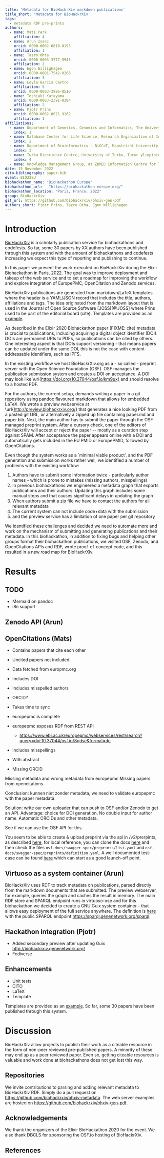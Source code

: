```yaml
---
title: 'Metadata for BioHackrXiv markdown publications'
title_short: 'Metadata for BioHackrXiv'
tags:
  - metadata RDF pre-prints
authors:
  - name: Mats Perk
    affiliation: 4
  - name: Arun Isaac
    orcid: 0000-0002-6810-8195
    affiliation: 1
  - name: Tazro Ohta
    orcid: 0000-0003-3777-5945
    affiliation: 2
  - name: Egon Willighagen
    orcid: 0000-0001-7542-0286
    affiliation: 3
  - name: Leyla Garcia Castro
    affiliation: 5
    orcid: 0000-0003-3986-0510
  - name: Toshiaki Katayama
    orcid: 0000-0003-2391-0384
    affiliation: 2
  - name: Pjotr Prins
    orcid: 0000-0002-8021-9162
    affiliation: 1
affiliations:
  - name: Department of Genetics, Genomics and Informatics, The University of Tennessee Health Science Center, Memphis, TN, USA.
    index: 1
  - name: Database Center for Life Science, Research Organization of Information and Systems, Japan
    index: 2
  - name: Department of Bioinformatics - BiGCaT, Maastricht University, Maastricht, The Netherlands
    index: 3
  - name: Turku Bioscience Centre, University of Turku, Turun yliopisto, Finland
    index: 4
  - name: Knowledge Management Group, at ZBMED Information Centre for life sciences
date: 15 November 2022
cito-bibliography: paper.bib
event: BIO22EU
biohackathon_name: "BioHackathon Europe"
biohackathon_url:   "https://biohackathon-europe.org/"
biohackathon_location: "Paris, France, 2022"
group: BioHackrXiv
git_url: https://github.com/biohackrxiv/bhxiv-gen-pdf
authors_short: Pjotr Prins, Tazro Otha, Egon Willighagen
---
```


# Introduction

[BioHackrXiv](https://biohackrxiv.org/) is a scholarly publication service for
biohackathons and codefests. So far, some 30 papers by XX authors have been published through this system and with the amount of biohackathons and codefests increasing we expect this type of reporting and publishing to continue.

In this paper we present the work executed on BioHackrXiv during the Elixir Biohackathon in Paris, 2022. The goal was to improve deployment and takeup of the web service and to set a roadmap for improving the workflow and explore integration of EuropePMC, OpenCitation and Zenodo services.

BioHackrXiv publications are generated from markdown/LaTeX templates where the header is a YAML/JSON record that includes the title, authors, affiliations and tags. The idea originated from the markdown layout that is used in the Journal of Open Source Software (JOSS)[@JOSS] where Prins used to be part of the editorial board (cite). Templates are provided as an [example](https://github.com/biohackrxiv/publication-template).

As described in the Elixir 2020 Biohackathon paper (FIXME: cite) metadata is crucial to publications, including acquiring a digital object identifier (DOI). DOIs are permanent URIs to PDFs, so publications can be cited by others. One interesting aspect is that DOIs support versioning - that means papers can be updated under the same DOI, this is not the case with content-addressable identifiers, such as IPFS.

In the existing workflow we host BioHackrXiv.org as a - so called - preprint server with the Open Science Foundation (OSF). OSF manages the publication submission system and creates a DOI on acceptance. A DOI may look like \url{https://doi.org/10.37044/osf.io/km9ux} and should resolve to a hosted PDF.

For the authors, the current setup, demands writing a paper in a git repository using pandoc flavoured markdown that allows for embedded LaTeX. We wrote a preview webservice at \url{http://preview.biohackrxiv.org/} that generates a nice looking PDF from a pasted git URL, or alternatively a zipped up file containing paper.md and paper.bib. Next, the main author has to submit the paper through the OSF managed preprint system.
After a cursory check, one of the editors of BioHackrXiv will accept or reject the paper -- mostly as a curation step against SPAM. After acceptance the paper appears online with a DOI and automatically gets included in the EU PMID or EuropePMID, followed by OpenCitations.

Even though the system works as a `minimal viable product', and the PDF generation and submission works rather well, we identified a number of problems with the existing workflow:

1. Authors have to submit some information twice - particularly author names - which is prone to mistakes (missing authors, misspellings)
1. In previous biohackathons we engineered a metadata graph that exports publications and their authors. Updating this graph includes some manual steps and that causes significant delays in updating the graph
1. When authors submit a zip file we have to contact the authors for all relevant metadata
1. The current system can not include code+data with the submission
1. and the preview service has a limitation of one paper per git repository

We identified these challenges and decided we need to automate more and work on the mechanism of submitting and generating publications and their metadata. In this biohackathon, in addition to fixing bugs and helping other groups format their biohackathon publications, we visited OSF, Zenodo, and OpenCitations APIs and RDF, wrote proof-of-concept code, and this resulted in a new road map for BioHackrXiv.

# Results

## TODO

* Mermaid on pandoc
* i8n support

## Zenodo API (Arun)

## OpenCitations (Mats)

* Contains papers that cite each other
* Uncited papers not included
* Data fetched from europmc.org
* Includes DOI
* Includes misspelled authors
* ORCID?
* Takes time to sync

* europepmc is complete
* europepmc exposes RDF from REST API
  - https://www.ebi.ac.uk/europepmc/webservices/rest/search?query=doi:10.37044/osf.io/8qdse&format=dc
* Includes misspellings
* With abstract
* Missing ORCID

Missing metadata and wrong metadata from europepmc
Missing papers from opencitations

Conclusion: kunnen niet zonder metadata, we need to validate europepmc with the paper metadata.

Solution: write our own uploader that can push to OSF and/or Zenodo to get an API.
Advantage: choice for DOI generation. No double input for author name. Automatic ORCIDs and other metadata.

See if we can use the OSF API for this.

You seem to be able to create & upload preprint via the api in /v2/prerpints,
as described [here](https://developer.osf.io/#operation/preprints_create),
for local reference, you can clone the docs [here](https://github.com/CenterForOpenScience/developer.osf.io) and then check the files `osf-docs/swagger-spec/preprints/list.yaml` and `osf-docs/swagger-spec/preprints/definition.yaml`.
A well documented test-case can be found [here](https://raw.githubusercontent.com/CenterForOpenScience/osf-selenium-tests/develop/api/osf_api.py) which can start as a good launch-off point.
## Virtuoso as a system container (Arun)

BioHackrXiv uses RDF to track metadata on publications, parsed directly from the markdown documents that are submitted. The preview webserver, for example, queries the graph and caches the result in memory. The main RDF store and SPARQL endpoint runs in virtuoso-ose and for this biohackathon we decided to create a GNU Guix system container - that allows easy deployment of the full service anywhere. The definition is [here](https://github.com/genenetwork/genenetwork-machines/commit/3cebfb3e30e903851aefb2f997d8847d3f0ddee4) with the public SPARQL endpoint https://sparql.genenetwork.org/sparql

## Hackathon integration (Pjotr)

* Added secondary preview after updating Guix http://biohackrxiv.genenetwork.org/
* Fediverse

## Enhancements

* Unit tests
* CITO
* LaTeX
* Template

Templates are provided as an
[example](https://github.com/biohackrxiv/publication-template). So far, some 30 papers have been published through this system.

# Discussion

BioHackrXiv allow projects to publish their work as a citeable resource in the form of non-peer reviewed pre-published papers. A minority of these may end up as a peer reviewed paper. Even so, getting citeable resources is valuable and work done at biohackathons does not get lost this way.

## Repositories

We invite contributions to parsing and adding relevant metadata to
BioHackrXiv RDF. Simply do a pull request on
https://github.com/biohackrxiv/bhxiv-metadata. The web server examples
are hosted on https://github.com/biohackrxiv/bhxiv-gen-pdf.

## Acknowledgements

We thank the organizers of the Elixir BioHackathon 2020 for the event.
We also thank DBCLS for sponsoring the OSF.io hosting of BioHackrXiv.

## References
